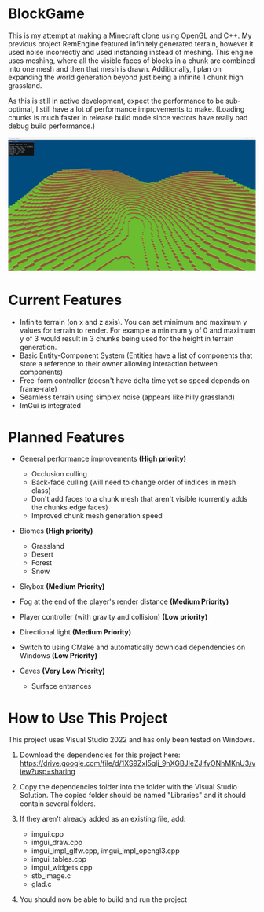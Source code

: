 # BlockGame
This is my attempt at making a Minecraft clone using OpenGL and C++. My previous project RemEngine featured infinitely generated  terrain, however it used noise incorrectly and used instancing instead of meshing. This engine uses meshing, where all the visible faces of blocks in a chunk are combined into one mesh and then that mesh is drawn. Additionally, I plan on expanding the world generation beyond just being a infinite 1 chunk high grassland.

As this is still in active development, expect the performance to be sub-optimal, I still have a lot of performance improvements to make. (Loading chunks is much faster in release build mode since vectors have really bad debug build performance.) 

![Screenshot of the game running on Windows](screenshot.png)

# Current Features

- Infinite terrain (on x and z axis). You can set minimum and maximum y values for terrain to render. For example a minimum y of 0 and maximum y of 3 would result in 3 chunks being used for the height in terrain generation.
- Basic Entity-Component System (Entities have a list of components that store a reference to their owner allowing interaction between components)
- Free-form controller (doesn't have delta time yet so speed depends on frame-rate)
- Seamless terrain using simplex noise (appears like hilly grassland)
- ImGui is integrated

# Planned Features

- General performance improvements **(High priority)**
  - Occlusion culling
  - Back-face culling (will need to change order of indices in mesh class)
  - Don't add faces to a chunk mesh that aren't visible (currently adds the chunks edge faces)
  - Improved chunk mesh generation speed
- Biomes **(High priority)**
  - Grassland
  - Desert
  - Forest
  - Snow
- Skybox **(Medium Priority)**
- Fog at the end of the player's render distance **(Medium Priority)**
- Player controller (with gravity and collision) **(Low priority)**
- Directional light **(Medium Priority)**

- Switch to using CMake and automatically download dependencies on Windows **(Low Priority)**
- Caves **(Very Low Priority)**
  - Surface entrances

# How to Use This Project
This project uses Visual Studio 2022 and has only been tested on Windows.

1. Download the dependencies for this project here: https://drive.google.com/file/d/1XS9ZxI5qlj_9hXGBJIeZJifyONhMKnU3/view?usp=sharing<br>

2. Copy the dependencies folder into the folder with the Visual Studio Solution. The copied
folder should be named "Libraries" and it should contain several folders.

3. If they aren't already added as an existing file, add:
    - imgui.cpp
    - imgui_draw.cpp
    - imgui_impl_glfw.cpp, imgui_impl_opengl3.cpp
    - imgui_tables.cpp
    - imgui_widgets.cpp
    - stb_image.c
    - glad.c

4. You should now be able to build and run the project
